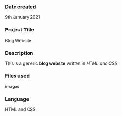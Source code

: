 ### Date created
9th January 2021

### Project Title
Blog Website

### Description
This is a generic **blog website** written in _HTML and CSS_

### Files used
images

### Language
HTML and CSS
